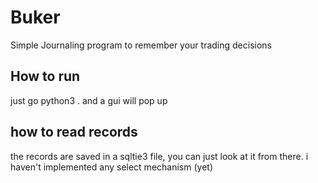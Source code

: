 # Buker
Simple Journaling program to remember your trading decisions

## How to run
just go python3 . and a gui will pop up

## how to read records
the records are saved in a sqltie3 file, you can just look at it from there. i haven't
implemented any select mechanism (yet)